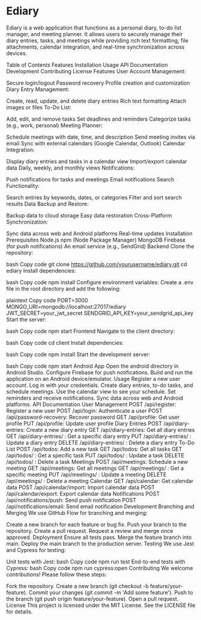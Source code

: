 # Ediary

Ediary is a web application that functions as a personal diary, to-do list manager, and meeting planner. It allows users to securely manage their diary entries, tasks, and meetings while providing rich text formatting, file attachments, calendar integration, and real-time synchronization across devices.

Table of Contents
Features
Installation
Usage
API Documentation
Development
Contributing
License
Features
User Account Management:

Secure login/logout
Password recovery
Profile creation and customization
Diary Entry Management:

Create, read, update, and delete diary entries
Rich text formatting
Attach images or files
To-Do List:

Add, edit, and remove tasks
Set deadlines and reminders
Categorize tasks (e.g., work, personal)
Meeting Planner:

Schedule meetings with date, time, and description
Send meeting invites via email
Sync with external calendars (Google Calendar, Outlook)
Calendar Integration:

Display diary entries and tasks in a calendar view
Import/export calendar data
Daily, weekly, and monthly views
Notifications:

Push notifications for tasks and meetings
Email notifications
Search Functionality:

Search entries by keywords, dates, or categories
Filter and sort search results
Data Backup and Restore:

Backup data to cloud storage
Easy data restoration
Cross-Platform Synchronization:

Sync data across web and Android platforms
Real-time updates
Installation
Prerequisites
Node.js
npm (Node Package Manager)
MongoDB
Firebase (for push notifications)
An email service (e.g., SendGrid)
Backend
Clone the repository:

bash
Copy code
git clone https://github.com/yourusername/ediary.git
cd ediary
Install dependencies:

bash
Copy code
npm install
Configure environment variables:
Create a .env file in the root directory and add the following:

plaintext
Copy code
PORT=3000
MONGO_URI=mongodb://localhost:27017/ediary
JWT_SECRET=your_jwt_secret
SENDGRID_API_KEY=your_sendgrid_api_key
Start the server:

bash
Copy code
npm start
Frontend
Navigate to the client directory:

bash
Copy code
cd client
Install dependencies:

bash
Copy code
npm install
Start the development server:

bash
Copy code
npm start
Android App
Open the android directory in Android Studio.
Configure Firebase for push notifications.
Build and run the application on an Android device/emulator.
Usage
Register a new user account.
Log in with your credentials.
Create diary entries, to-do tasks, and schedule meetings.
Use the calendar view to see your schedule.
Set reminders and receive notifications.
Sync data across web and Android platforms.
API Documentation
User Management
POST /api/register: Register a new user
POST /api/login: Authenticate a user
POST /api/password-recovery: Recover password
GET /api/profile: Get user profile
PUT /api/profile: Update user profile
Diary Entries
POST /api/diary-entries: Create a new diary entry
GET /api/diary-entries: Get all diary entries
GET /api/diary-entries/
: Get a specific diary entry
PUT /api/diary-entries/
: Update a diary entry
DELETE /api/diary-entries/
: Delete a diary entry
To-Do List
POST /api/todos: Add a new task
GET /api/todos: Get all tasks
GET /api/todos/
: Get a specific task
PUT /api/todos/
: Update a task
DELETE /api/todos/
: Delete a task
Meetings
POST /api/meetings: Schedule a new meeting
GET /api/meetings: Get all meetings
GET /api/meetings/
: Get a specific meeting
PUT /api/meetings/
: Update a meeting
DELETE /api/meetings/
: Delete a meeting
Calendar
GET /api/calendar: Get calendar data
POST /api/calendar/import: Import calendar data
POST /api/calendar/export: Export calendar data
Notifications
POST /api/notifications/push: Send push notification
POST /api/notifications/email: Send email notification
Development
Branching and Merging
We use GitHub Flow for branching and merging:

Create a new branch for each feature or bug fix.
Push your branch to the repository.
Create a pull request.
Request a review and merge once approved.
Deployment
Ensure all tests pass.
Merge the feature branch into main.
Deploy the main branch to the production server.
Testing
We use Jest and Cypress for testing:

Unit tests with Jest:
bash
Copy code
npm run test
End-to-end tests with Cypress:
bash
Copy code
npm run cypress:open
Contributing
We welcome contributions! Please follow these steps:

Fork the repository.
Create a new branch (git checkout -b feature/your-feature).
Commit your changes (git commit -m 'Add some feature').
Push to the branch (git push origin feature/your-feature).
Open a pull request.
License
This project is licensed under the MIT License. See the LICENSE file for details.
